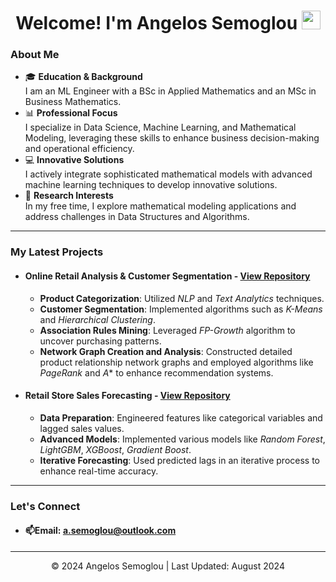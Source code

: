 <h1>
  <div align="center"> Welcome! I'm Angelos Semoglou
    <img src="https://media.giphy.com/media/hvRJCLFzcasrR4ia7z/giphy.gif" width="30px"/>
  </h1>

### About Me 

- 🎓 **Education & Background**  
  I am an ML Engineer with a BSc in Applied Mathematics and an MSc in Business Mathematics.
- 📊 **Professional Focus**  
   I specialize in Data Science, Machine Learning, and Mathematical Modeling, leveraging these skills to enhance business decision-making and operational efficiency.
- 💻 **Innovative Solutions**  
   I actively integrate sophisticated mathematical models with advanced machine learning techniques to develop innovative solutions.
- 🔬 **Research Interests**  
   In my free time, I explore mathematical modeling applications and address challenges in Data Structures and Algorithms.

***

### My Latest Projects

- #### Online Retail Analysis & Customer Segmentation - [View Repository](https://github.com/semoglou/Machine-Learning-Customer-Segmentation)
  - **Product Categorization**: Utilized *NLP* and *Text Analytics* techniques.
  - **Customer Segmentation**: Implemented algorithms such as *K-Means* and *Hierarchical Clustering*.
  - **Association Rules Mining**: Leveraged *FP-Growth* algorithm to uncover purchasing patterns.
  - **Network Graph Creation and Analysis**: Constructed detailed product relationship network graphs and employed algorithms like *PageRank* and *A** to enhance recommendation systems.

- #### Retail Store Sales Forecasting - [View Repository](https://github.com/semoglou/Retail-Store-Sales-Forecasting)
  - **Data Preparation**: Engineered features like categorical variables and lagged sales values.
  - **Advanced Models**: Implemented various models like *Random Forest*, *LightGBM*, *XGBoost*, *Gradient Boost*.
  - **Iterative Forecasting**: Used predicted lags in an iterative process to enhance real-time accuracy.

***

### Let's Connect
- #### 📫Email: [a.semoglou@outlook.com](mailto:a.semoglou@outlook.com)

</div>

<footer>
  <hr>
  <p align="center">© 2024 Angelos Semoglou | Last Updated: August 2024</p>
</footer>

